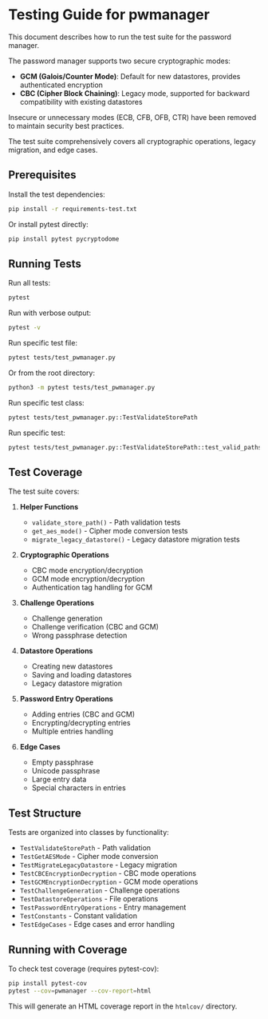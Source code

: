 # Testing Guide for pwmanager

This document describes how to run the test suite for the password manager.

The password manager supports two secure cryptographic modes:
- **GCM (Galois/Counter Mode)**: Default for new datastores, provides authenticated encryption
- **CBC (Cipher Block Chaining)**: Legacy mode, supported for backward compatibility with existing datastores

Insecure or unnecessary modes (ECB, CFB, OFB, CTR) have been removed to maintain security best practices.

The test suite comprehensively covers all cryptographic operations, legacy migration, and edge cases.

## Prerequisites

Install the test dependencies:

```bash
pip install -r requirements-test.txt
```

Or install pytest directly:

```bash
pip install pytest pycryptodome
```

## Running Tests

Run all tests:

```bash
pytest
```

Run with verbose output:

```bash
pytest -v
```

Run specific test file:

```bash
pytest tests/test_pwmanager.py
```

Or from the root directory:

```bash
python3 -m pytest tests/test_pwmanager.py
```

Run specific test class:

```bash
pytest tests/test_pwmanager.py::TestValidateStorePath
```

Run specific test:

```bash
pytest tests/test_pwmanager.py::TestValidateStorePath::test_valid_paths
```

## Test Coverage

The test suite covers:

1. **Helper Functions**
   - `validate_store_path()` - Path validation tests
   - `get_aes_mode()` - Cipher mode conversion tests
   - `migrate_legacy_datastore()` - Legacy datastore migration tests

2. **Cryptographic Operations**
   - CBC mode encryption/decryption
   - GCM mode encryption/decryption
   - Authentication tag handling for GCM

3. **Challenge Operations**
   - Challenge generation
   - Challenge verification (CBC and GCM)
   - Wrong passphrase detection

4. **Datastore Operations**
   - Creating new datastores
   - Saving and loading datastores
   - Legacy datastore migration

5. **Password Entry Operations**
   - Adding entries (CBC and GCM)
   - Encrypting/decrypting entries
   - Multiple entries handling

6. **Edge Cases**
   - Empty passphrase
   - Unicode passphrase
   - Large entry data
   - Special characters in entries

## Test Structure

Tests are organized into classes by functionality:

- `TestValidateStorePath` - Path validation
- `TestGetAESMode` - Cipher mode conversion
- `TestMigrateLegacyDatastore` - Legacy migration
- `TestCBCEncryptionDecryption` - CBC mode operations
- `TestGCMEncryptionDecryption` - GCM mode operations
- `TestChallengeGeneration` - Challenge operations
- `TestDatastoreOperations` - File operations
- `TestPasswordEntryOperations` - Entry management
- `TestConstants` - Constant validation
- `TestEdgeCases` - Edge cases and error handling

## Running with Coverage

To check test coverage (requires pytest-cov):

```bash
pip install pytest-cov
pytest --cov=pwmanager --cov-report=html
```

This will generate an HTML coverage report in the `htmlcov/` directory.

